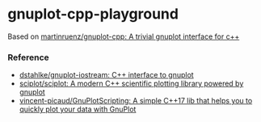 gnuplot-cpp-playground
======================
Based on [martinruenz/gnuplot-cpp: A trivial gnuplot interface for c++](https://github.com/martinruenz/gnuplot-cpp)

### Reference
- [dstahlke/gnuplot-iostream: C++ interface to gnuplot](https://github.com/dstahlke/gnuplot-iostream)
- [sciplot/sciplot: A modern C++ scientific plotting library powered by gnuplot](https://github.com/sciplot/sciplot)
- [vincent-picaud/GnuPlotScripting: A simple C++17 lib that helps you to quickly plot your data with GnuPlot](https://github.com/vincent-picaud/GnuPlotScripting)
